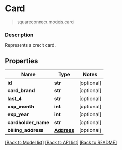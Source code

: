 # Card
> squareconnect.models.card

### Description

Represents a credit card.

## Properties
Name | Type | Notes
------------ | ------------- | -------------
**id** | **str** | [optional] 
**card_brand** | **str** | [optional] 
**last_4** | **str** | [optional] 
**exp_month** | **int** | [optional] 
**exp_year** | **int** | [optional] 
**cardholder_name** | **str** | [optional] 
**billing_address** | [**Address**](Address.md) | [optional] 

[[Back to Model list]](../README.md#documentation-for-models) [[Back to API list]](../README.md#documentation-for-api-endpoints) [[Back to README]](../README.md)


